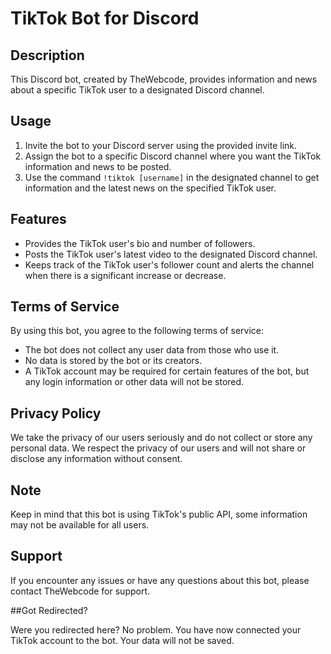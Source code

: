 # TikTok Bot for Discord

## Description

This Discord bot, created by TheWebcode, provides information and news about a specific TikTok user to a designated Discord channel.

## Usage

1. Invite the bot to your Discord server using the provided invite link.
2. Assign the bot to a specific Discord channel where you want the TikTok information and news to be posted.
3. Use the command `!tiktok [username]` in the designated channel to get information and the latest news on the specified TikTok user.

## Features

- Provides the TikTok user's bio and number of followers.
- Posts the TikTok user's latest video to the designated Discord channel.
- Keeps track of the TikTok user's follower count and alerts the channel when there is a significant increase or decrease.

## Terms of Service

By using this bot, you agree to the following terms of service:

- The bot does not collect any user data from those who use it.
- No data is stored by the bot or its creators.
- A TikTok account may be required for certain features of the bot, but any login information or other data will not be stored.

## Privacy Policy

We take the privacy of our users seriously and do not collect or store any personal data. We respect the privacy of our users and will not share or disclose any information without consent.

## Note 

Keep in mind that this bot is using TikTok's public API, some information may not be available for all users.

## Support

If you encounter any issues or have any questions about this bot, please contact TheWebcode for support.


##Got Redirected?

Were you redirected here? No problem. You have now connected your TikTok account to the bot. Your data will not be saved.
